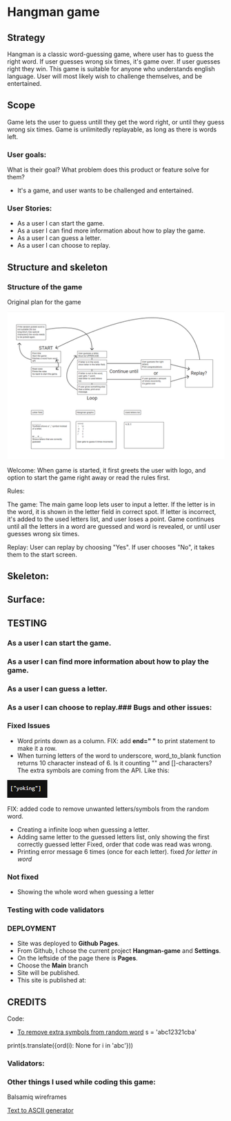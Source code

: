 # Hangman game


## Strategy
Hangman is a classic word-guessing game, where user has to guess the right word. If user guesses wrong six times, it's game over.
If user guesses right they win. This game is suitable for anyone who understands english language. User will most likely wish to challenge themselves, and be entertained.

## Scope
Game lets the user to guess untill they get the word right, or until they guess wrong six times. Game is unlimitedly replayable, as long as there is words left.

### User goals:
What is their goal? What problem does this product or feature solve for them?
- It's a game, and user wants to be challenged and entertained.

### User Stories:
- As a user I can start the game.
- As a user I can find more information about how to play the game.
- As a user I can guess a letter.
- As a user I can choose to replay.

## Structure and skeleton

### Structure of the game
Original plan for the game

![](doc/readme-images/readme-wireframe.png "")

Welcome:
When game is started, it first greets the user with logo, and option to start the game right away or read the rules first.

Rules:

The game:
The main game loop lets user to input a letter. If the letter is in the word, it is shown in the  letter field in correct spot. 
If letter is incorrect, it's added to the used letters list, and user loses a point.
Game continues until all the letters in a word are guessed and word is revealed, or until user guesses wrong six times.

Replay:
User can replay by choosing "Yes".
If user chooses "No", it takes them to the start screen.

## Skeleton:

## Surface:


## TESTING

### As a user I can start the game.
### As a user I can find more information about how to play the game.
### As a user I can guess a letter.
### As a user I can choose to replay.### Bugs and other issues:


### Fixed Issues
- Word prints down as a column. FIX: add **end=" "** to print statement to make it a row.
- When turning letters of the word to underscore, word_to_blank function returns 10 character instead of 6. Is it counting "" and []-characters? The extra symbols are coming from the API. 
Like this:

![](doc/readme-images/readme-glitch1.png "") 

FIX: added code to remove unwanted letters/symbols from the random word.
- Creating a infinite loop when guessing a letter. 
- Adding same letter to the guessed letters list, only showing the first correctly guessed letter Fixed, order that code was read was wrong.
- Printing error message 6 times (once for each letter). fixed *for letter in word*

### Not fixed

- Showing the whole word when guessing a letter


### Testing with code validators


### DEPLOYMENT
- Site was deployed to **Github Pages**.
- From Github, I chose the current project **Hangman-game** and **Settings**.
- On the leftside of the page there is **Pages**.
- Choose the **Main** branch
- Site will be published.
- This site is published at:


## CREDITS

Code:
- [To remove extra symbols from random word](https://www.journaldev.com/23674/python-remove-character-from-string)
s = 'abc12321cba'

print(s.translate({ord(i): None for i in 'abc'}))



### Validators:

### Other things I used while coding this game:

Balsamiq wireframes

[Text to ASCII generator](https://patorjk.com/software/taag)


